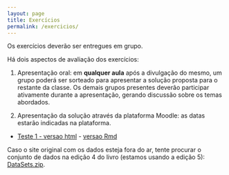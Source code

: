 ```yaml
---
layout: page
title: Exercícios
permalink: /exercicios/
---
```



Os exercícios deverão ser entregues em grupo. 

Há dois aspectos de avaliação dos exercícios:

1. Apresentação oral: em **qualquer aula** após a divulgação do mesmo, um grupo poderá ser sorteado para apresentar a solução proposta para o restante da classe.
Os demais grupos presentes deverão participar ativamente durante a apresentação, gerando discussão sobre os temas abordados.

2. Apresentação da solução através da plataforma Moodle: as datas estarão indicadas na plataforma. 



* [Teste 1 - versao html](10000passos.html)  - [versao Rmd](10000passos.Rmd.zip)




Caso o site original com os dados esteja fora do ar, tente procurar o conjunto de dados na edição 4 do livro (estamos usando a edição 5): [DataSets.zip](DataSets.zip).